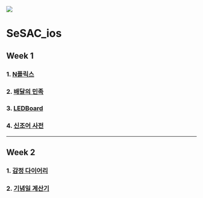 ![](https://cdn.startupn.kr/news/photo/202204/24981_25732_3213.jpg)

# SeSAC_ios

## Week 1

### 1. [N플릭스](https://github.com/ryu-yeon/SeSAC_ios/tree/main/Movie)
### 2. [배달의 민족](https://github.com/ryu-yeon/SeSAC_ios/tree/main/Food)
### 3. [LEDBoard](https://github.com/ryu-yeon/SeSAC_ios/tree/main/LEDBoard)
### 4. [신조어 사전](https://github.com/ryu-yeon/SeSAC_ios/tree/main/NewlyCoinedWord)
---
## Week 2

### 1. [감정 다이어리](https://github.com/ryu-yeon/SeSAC_ios/tree/main/EmotionDiary)
### 2. [기념일 계산기](https://github.com/ryu-yeon/SeSAC_ios/tree/main/DayCalculator)

